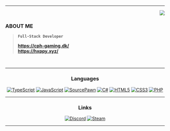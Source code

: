 
---

<a target="_blank" href="https://discord.com/users/293022381021069312">
   <img src="https://lanyard.cnrad.dev/api/293022381021069312?borderRadius=5px&bg=161B22" align="right" />
</a>

<br>

### ABOUT ME

> **`Full-Stack Developer`**
>  
> **https://cph-gaming.dk/** <br> **https://hxppy.xyz/**

<br>

---

<div align="center">
  <h3>Languages</h3>
    
  <a href="https://github.com/Skippydingledoo"><img src="https://img.shields.io/static/v1?label=&message=TypeScript&color=2F74C0&style=for-the-badge&logo=typescript&logoColor=FFFFFF" alt="TypeScript" /></a>
  <a href="https://github.com/Skippydingledoo"><img src="https://img.shields.io/static/v1?label=&message=JavaScript&color=F7DF1E&style=for-the-badge&logo=javascript&logoColor=000000" alt="JavaScript" /></a>
  <a href="https://github.com/Skippydingledoo"><img src="https://img.shields.io/static/v1?label=&message=SourcePawn&color=F69E1D&style=for-the-badge&logoColor=FFFFFF" alt="SourcePawn" /></a>
  <a href="https://github.com/Skippydingledoo"><img src="https://img.shields.io/static/v1?label=&message=C%23&color=178600&style=for-the-badge&logo=CSharp&logoColor=FFFFFF" alt="C#" /></a>
  <a href="https://github.com/Skippydingledoo"><img src="https://img.shields.io/static/v1?label=&message=HTML5&color=E34F26&style=for-the-badge&logo=html5&logoColor=FFFFFF" alt="HTML5" /></a>
  <a href="https://github.com/Skippydingledoo"><img src="https://img.shields.io/static/v1?label=&message=CSS3&color=1572B6&style=for-the-badge&logo=css3&logoColor=FFFFFF" alt="CSS3" /></a>
  <a href="https://github.com/Skippydingledoo"><img src="https://img.shields.io/static/v1?label=&message=PHP&color=7377AD&style=for-the-badge&logo=php&logoColor=FFFFFF" alt="PHP" /></a>
</div>

---

<div align="center">
  <h3>Links</h3>
  
  <a target="_blank" href="https://discord.com/users/293022381021069312"><img src="https://img.shields.io/static/v1?label=&message=Discord&color=161B22&style=for-the-badge&logo=discord" alt="Discord" /></a>
  <a target="_blank" href="https://steamcommunity.com/profiles/76561198999788963"><img src="https://img.shields.io/static/v1?label=&message=Steam&color=161B22&style=for-the-badge&logo=Steam" alt="Steam" /></a>
</div>

---
